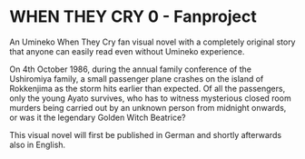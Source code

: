 # WHEN THEY CRY 0 - Fanproject
An Umineko When They Cry fan visual novel with a completely original story that anyone can easily read even without Umineko experience. 

On 4th October 1986, during the annual family conference of the Ushiromiya family, 
a small passenger plane crashes on the island of Rokkenjima as the storm hits earlier than expected. 
Of all the passengers, only the young Ayato survives, who has to witness mysterious closed room murders 
being carried out by an unknown person from midnight onwards, or was it the legendary Golden Witch Beatrice?

This visual novel will first be published in German and shortly afterwards also in English.
